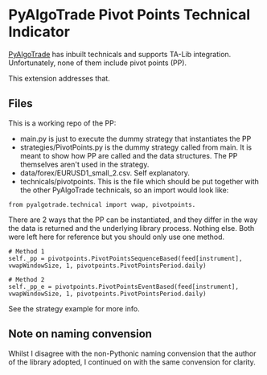 # PyAlgoTrade Pivot Points Technical Indicator

[PyAlgoTrade](https://gbeced.github.io/pyalgotrade/) has inbuilt technicals and supports TA-Lib integration. 
Unfortunately, none of them include pivot points (PP).

This extension addresses that.

## Files

This is a working repo of the PP:
* main.py is just to execute the dummy strategy that instantiates the PP
* strategies/PivotPoints.py is the dummy strategy called from main. It is meant to
show how PP are called and the data structures. The PP themselves aren't used
in the strategy.
* data/forex/EURUSD1_small_2.csv. Self explanatory.
* technicals/pivotpoints. This is the file which should be put together with the other
PyAlgoTrade technicals, so an import would look like: 

```from pyalgotrade.technical import vwap, pivotpoints.```

There are 2 ways that the PP can be instantiated, and they differ in the way the data
is returned and the underlying library process. Nothing else. Both were left here for reference
but you should only use one method.

```   
# Method 1    
self._pp = pivotpoints.PivotPointsSequenceBased(feed[instrument], vwapWindowSize, 1, pivotpoints.PivotPointsPeriod.daily)
        
# Method 2
self._pp_e = pivotpoints.PivotPointsEventBased(feed[instrument], vwapWindowSize, 1, pivotpoints.PivotPointsPeriod.daily)
```

See the strategy example for more info.

## Note on naming convension

Whilst I disagree with the non-Pythonic naming convension that the author of the library
adopted, I continued on with the same convension for clarity.